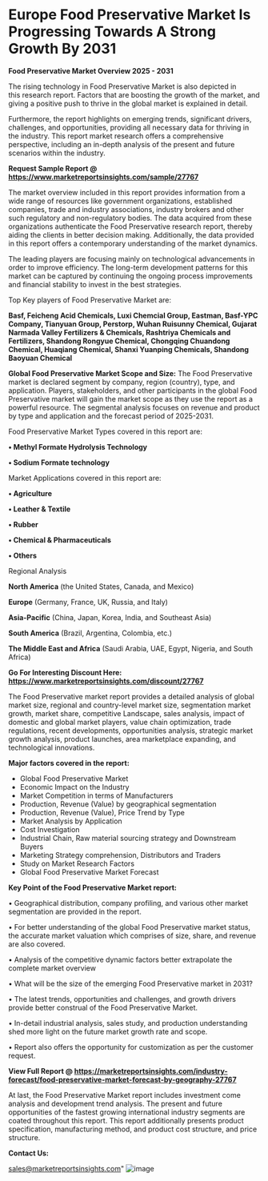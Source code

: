 # Europe Food Preservative Market Is Progressing Towards A Strong Growth By 2031

<Strong> Food Preservative Market Overview 2025 - 2031</strong>

The rising technology in Food Preservative Market is also depicted in this research report. Factors that are boosting the growth of the market, and giving a positive push to thrive in the global market is explained in detail.

Furthermore, the report highlights on emerging trends, significant drivers, challenges, and opportunities, providing all necessary data for thriving in the industry. This report market research offers a comprehensive perspective, including an in-depth analysis of the present and future scenarios within the industry.

<strong>Request Sample Report @ <a href=https://www.marketreportsinsights.com/sample/27767>https://www.marketreportsinsights.com/sample/27767</a></strong>

The market overview included in this report provides information from a wide range of resources like government organizations, established companies, trade and industry associations, industry brokers and other such regulatory and non-regulatory bodies. The data acquired from these organizations authenticate the Food Preservative research report, thereby aiding the clients in better decision making. Additionally, the data provided in this report offers a contemporary understanding of the market dynamics.

The leading players are focusing mainly on technological advancements in order to improve efficiency. The long-term development patterns for this market can be captured by continuing the ongoing process improvements and financial stability to invest in the best strategies.

Top Key players of Food Preservative Market are:

<strong>Basf, Feicheng Acid Chemicals, Luxi Chemcial Group, Eastman, Basf-YPC Company, Tianyuan Group, Perstorp, Wuhan Ruisunny Chemical, Gujarat Narmada Valley Fertilizers & Chemicals, Rashtriya Chemicals and Fertilizers, Shandong Rongyue Chemical, Chongqing Chuandong Chemical, Huaqiang Chemical, Shanxi Yuanping Chemicals, Shandong Baoyuan Chemical</strong>

<strong><b>Global Food Preservative Market Scope and Size:</b></strong>
The Food Preservative market is declared segment by company, region (country), type, and application. Players, stakeholders, and other participants in the global Food Preservative market will gain the market scope as they use the report as a powerful resource. The segmental analysis focuses on revenue and product by type and application and the forecast period of 2025-2031.

Food Preservative Market Types covered in this report are:

<strong>• Methyl Formate Hydrolysis Technology

• Sodium Formate technology</strong>

Market Applications covered in this report are:

<strong>• Agriculture

• Leather & Textile

• Rubber

• Chemical & Pharmaceuticals

• Others</strong> 

Regional Analysis

<strong>North America</strong> (the United States, Canada, and Mexico)

<strong>Europe</strong> (Germany, France, UK, Russia, and Italy)

<strong>Asia-Pacific</strong> (China, Japan, Korea, India, and Southeast Asia)

<strong>South America</strong> (Brazil, Argentina, Colombia, etc.)

<strong>The Middle East and Africa</strong> (Saudi Arabia, UAE, Egypt, Nigeria, and South Africa)

<strong>Go For Interesting Discount Here: <a href=https://www.marketreportsinsights.com/discount/27767>https://www.marketreportsinsights.com/discount/27767</a></strong>

The Food Preservative market report provides a detailed analysis of global market size, regional and country-level market size, segmentation market growth, market share, competitive Landscape, sales analysis, impact of domestic and global market players, value chain optimization, trade regulations, recent developments, opportunities analysis, strategic market growth analysis, product launches, area marketplace expanding, and technological innovations.

<strong><b>Major factors covered in the report:</b></strong>
<ul>
  <li>Global Food Preservative Market </li>
  <li>Economic Impact on the Industry</li>
  <li>Market Competition in terms of Manufacturers</li>
  <li>Production, Revenue (Value) by geographical segmentation</li>
  <li>Production, Revenue (Value), Price Trend by Type</li>
  <li>Market Analysis by Application</li>
  <li>Cost Investigation</li>
  <li>Industrial Chain, Raw material sourcing strategy and Downstream Buyers</li>
  <li>Marketing Strategy comprehension, Distributors and Traders</li>
  <li>Study on Market Research Factors</li>
  <li>Global Food Preservative Market Forecast</li>
</ul>

<strong><b>Key Point of the Food Preservative Market report:</b></strong>

• Geographical distribution, company profiling, and various other market segmentation are provided in the report.

• For better understanding of the global Food Preservative market status, the accurate market valuation which comprises of size, share, and revenue are also covered.

• Analysis of the competitive dynamic factors better extrapolate the complete market overview

• What will be the size of the emerging Food Preservative market in 2031?

• The latest trends, opportunities and challenges, and growth drivers provide better construal of the Food Preservative Market.

• In-detail industrial analysis, sales study, and production understanding shed more light on the future market growth rate and scope.

• Report also offers the opportunity for customization as per the customer request.

<strong><b>View Full Report @ <a href=https://marketreportsinsights.com/industry-forecast/food-preservative-market-forecast-by-geography-27767>https://marketreportsinsights.com/industry-forecast/food-preservative-market-forecast-by-geography-27767</a></b></strong>


At last, the Food Preservative Market report includes investment come analysis and development trend analysis. The present and future opportunities of the fastest growing international industry segments are coated throughout this report. This report additionally presents product specification, manufacturing method, and product cost structure, and price structure.

<strong>Contact Us:</strong>

sales@marketreportsinsights.com"
![image](https://github.com/user-attachments/assets/ed2d4764-e604-425f-9c2d-8b754ff3779e)
